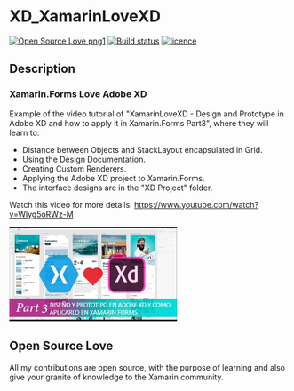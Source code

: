 # XD_XamarinLoveXD
[![Open Source Love png1](https://badges.frapsoft.com/os/v1/open-source.png?v=103)](#Open-Source-Love) [![Build status](https://ci.appveyor.com/api/projects/status/tstob334hqro4gm9?svg=true)](https://ci.appveyor.com/project/monetelli/xf-adaptsplashscreen) [![licence](https://img.shields.io/badge/license-MIT-blue.svg?style=flat-square)](https://github.com/monetelli/XD_XamarinLoveXD/blob/master/LICENSE.md)

## Description

### Xamarin.Forms Love Adobe XD

Example of the video tutorial of "XamarinLoveXD - Design and Prototype in Adobe XD and how to apply it in Xamarin.Forms Part3", where they will learn to:

- Distance between Objects and StackLayout encapsulated in Grid.
- Using the Design Documentation.
- Creating Custom Renderers.
- Applying the Adobe XD project to Xamarin.Forms.
- The interface designs are in the "XD Project" folder.

Watch this video for more details:
<a href="https://www.youtube.com/watch?v=Wlyg5oRWz-M">https://www.youtube.com/watch?v=Wlyg5oRWz-M</a>

<a href="https://www.youtube.com/watch?v=Wlyg5oRWz-M">
<img src="https://raw.githubusercontent.com/monetelli/XD_XamarinLoveXD/master/Images/XamarinLoveXD.jpg?raw=true" width="60%"/>
</a>

## Open Source Love

All my contributions are open source, with the purpose of learning and also give your granite of knowledge to the Xamarin community.

